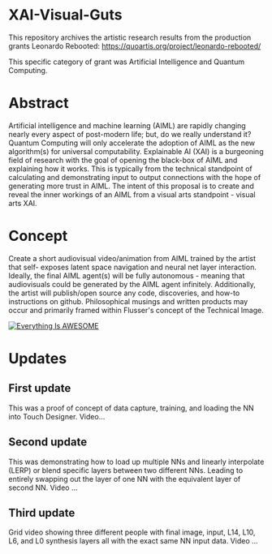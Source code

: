 # XAI-Visual-Guts
 
This repository archives the artistic research results from the production grants Leonardo Rebooted: https://quoartis.org/project/leonardo-rebooted/

This specific category of grant was Artificial Intelligence and Quantum Computing.


# Abstract
Artificial intelligence and machine learning (AIML) are rapidly changing nearly every aspect of post-modern life; but, do we really understand it? Quantum Computing will only accelerate the adoption of AIML as the new algorithm(s) for universal computability. Explainable AI (XAI) is a burgeoning field of research with the goal of opening the black-box of AIML and explaining how it works. This is typically from the technical standpoint of calculating and demonstrating input to output connections with the hope of generating more trust in AIML. The intent of this proposal is to create and reveal the inner workings of an AIML from a visual arts standpoint - visual arts XAI.

# Concept
Create a short audiovisual video/animation from AIML trained by the artist that self- exposes latent space navigation and neural net layer interaction. Ideally, the final AIML agent(s) will be fully autonomous - meaning that audiovisuals could be generated by the AIML agent infinitely.
Additionally, the artist will publish/open source any code, discoveries, and how-to instructions on github.
Philosophical musings and written products may occur and primarily framed within Flusser's concept of the Technical Image.


[![Everything Is AWESOME](http://i.imgur.com/Ot5DWAW.png)](https://youtu.be/StTqXEQ2l-Y?t=35s "Everything Is AWESOME")


# Updates


## First update

This was a proof of concept of data capture, training, and loading the NN into Touch Designer. Video...

## Second update

This was demonstrating how to load up multiple NNs and linearly interpolate (LERP) or blend specific layers between two different NNs. Leading to entirely swapping out the layer of one NN with the equivalent layer of second NN. Video ...

## Third update

Grid video showing three different people with final image, input, L14, L10, L6, and L0 synthesis layers all with the exact same NN input data. Video ...

